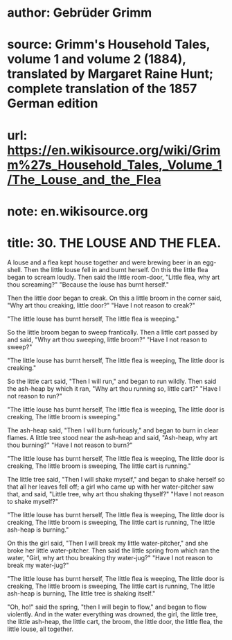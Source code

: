# author: Gebrüder Grimm
# source: Grimm's Household Tales, volume 1 and volume 2 (1884), translated by Margaret Raine Hunt; complete translation of the 1857 German edition
# url: https://en.wikisource.org/wiki/Grimm%27s_Household_Tales,_Volume_1/The_Louse_and_the_Flea
# note: en.wikisource.org
# title: 30. THE LOUSE AND THE FLEA. 

A louse and a flea kept house together and were brewing beer in an egg-shell. Then the little louse fell in and burnt herself. On this the little flea began to scream loudly. Then said the little room-door, "Little ​flea, why art thou screaming?" "Because the louse has burnt herself." 

Then the little door began to creak. On this a little broom in the corner said, "Why art thou creaking, little door?" "Have I not reason to creak?" 

"The little louse has burnt herself, The little flea is weeping." 

So the little broom began to sweep frantically. Then a little cart passed by and said, "Why art thou sweeping, little broom?" "Have I not reason to sweep?" 

"The little louse has burnt herself, The little flea is weeping, The little door is creaking." 

So the little cart said, "Then I will run," and began to run wildly. Then said the ash-heap by which it ran, "Why art thou running so, little cart?" "Have I not reason to run?" 

"The little louse has burnt herself, The little flea is weeping, The little door is creaking, The little broom is sweeping." 

The ash-heap said, "Then I will burn furiously," and began to burn in clear flames. A little tree stood near the ash-heap and said, "Ash-heap, why art thou burning?" "Have I not reason to burn?" 

"The little louse has burnt herself, The little flea is weeping, The little door is creaking, The little broom is sweeping, The little cart is running." 

The little tree said, "Then I will shake myself," and began to shake herself so that all her leaves fell off; a girl who came up with her water-pitcher saw that, and said, "Little tree, why art thou shaking thyself?" "Have I not reason to shake myself?" 

"The little louse has burnt herself, The little flea is weeping, The little door is creaking, The little broom is sweeping, The little cart is running, The little ash-heap is burning." 

​On this the girl said, "Then I will break my little water-pitcher," and she broke her little water-pitcher. Then said the little spring from which ran the water, "Girl, why art thou breaking thy water-jug?" "Have I not reason to break my water-jug?" 

"The little louse has burnt herself, The little flea is weeping, The little door is creaking, The little broom is sweeping, The little cart is running, The little ash-heap is burning, The little tree is shaking itself." 

"Oh, ho!" said the spring, "then I will begin to flow," and began to flow violently. And in the water everything was drowned, the girl, the little tree, the little ash-heap, the little cart, the broom, the little door, the little flea, the little louse, all together. 

